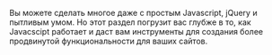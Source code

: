 Вы можете сделать многое даже с простым Javascript, jQuery и пытливым умом. Но этот раздел погрузит вас глубже в то, как Javacscipt работает и даст вам инструменты для создания более продвинутой функциональности для ваших сайтов.
